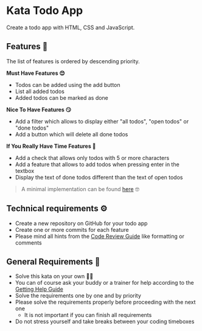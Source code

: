 # Kata Todo App

Create a todo app with HTML, CSS and JavaScript.

## Features 🍡

The list of features is ordered by descending priority.

**Must Have Features 😊**

- Todos can be added using the add button
- List all added todos
- Added todos can be marked as done

**Nice To Have Features 😏**

- Add a filter which allows to display either "all todos", "open todos" or "done todos"
- Add a button which will delete all done todos

**If You Really Have Time Features 🥳**

- Add a check that allows only todos with 5 or more characters
- Add a feature that allows to add todos when pressing enter in the textbox
- Display the text of done todos different than the text of open todos

> A minimal implementation can be found [here](https://bootcamp-todo-app.stackblitz.io/) 🤓

## Technical requirements ⚙️

- Create a new repository on GitHub for your todo app
- Create one or more commits for each feature
- Please mind all hints from the [Code Review Guide](./../../../../code-review.md) like formatting or comments

## General Requirements 📝

- Solve this kata on your own 👩‍💻
- You can of course ask your buddy or a trainer for help according to the [Getting Help Guide](./../../../../need-help.md)
- Solve the requirements one by one and by priority
- Please solve the requirements properly before proceeding with the next one
  - It is not important if you can finish all requirements
- Do not stress yourself and take breaks between your coding timeboxes
